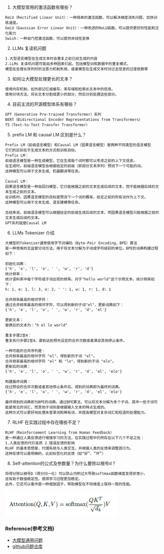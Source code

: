 1. 大模型常用的激活函数有哪些？

```text
ReLU（Rectified Linear Unit）：一种简单的激活函数，可以解决梯度消失问题，加快训练速度。
GeLU（Gaussian Error Linear Unit）：一种改进的ReLU函数，可以提供更好的性能和泛化能力
Swish：一种自门控激活函数，可以提供非线性变换
```

2. LLMs 复读机问题

```text
1.大型语言模型在生成文本时会重复之前已经生成的内容
2.LLMs 复读机问题可能由多种因素引起，包括模型训练数据中的重复模式、
模型在处理长序列时的注意力机制失效、或者模型在生成文本时对过去信息的过度依赖等
```

3. 如何让大模型处理更长的文本？

```text
使用内存机制，如外部记忆或缓存，来存储和检索长文本中的信息。
使用分块方法，将长文本分割成更小的部分，然后分别处理这些部分。
```

4. 目前主流的开源模型体系有哪些？

```text
GPT（Generative Pre-trained Transformer）系列
BERT（Bidirectional Encoder Representations from Transformers）
T5（Text-to-Text Transfer Transformer）
```

5. prefix LM 和 causal LM 区别是什么？

```text
Prefix LM（前缀语言模型）和Causal LM（因果语言模型）是两种不同类型的语言模型
它们的区别在于生成文本的方式和训练目标。
Prefix LM：
前缀语言模型是一种生成模型，它在生成每个词时都可以考虑之前的上下文信息。
在生成时，前缀语言模型会根据给定的前缀（即部分文本序列）预测下一个可能的词。
这种模型可以用于文本生成、机器翻译等任务。

Causal LM：
因果语言模型是一种自回归模型，它只能根据之前的文本生成后续的文本，而不能根据后续的文本生成之前的文本。
在训练时，因果语言模型的目标是预测下一个词的概率，给定之前的所有词作为上下文。
这种模型可以用于文本生成、语言建模等任务。

总结来说，前缀语言模型可以根据给定的前缀生成后续的文本，而因果语言模型只能根据之前的文本生成后续的文本。
GPT系列就是Causal LM
```

6. LLMs Tokenizer 介绍

```text
大模型的Tokenizer通常使用字节对编码（Byte-Pair Encoding，BPE）算法
是一种常用的无监督分词方法，用于将文本分解为子词或字符级别的单位。BPE的词典构建过程如下：

初始化词典：
{'h', 'e', 'l', 'o', ' ', 'w', 'r', 'd'}
统计频率：
统计语料库中每个字符或子词出现的频率。对于"hello world"这个示例文本，统计频率如下：
h: 1, e: 1, l: 3, o: 2, ' ': 1, w: 1, r: 1, d: 1

合并频率最高的相邻字符：
通过合并频率最高的相邻字符，可以得到新的子词"el"，更新词典如下：
{'h', 'e', 'l', 'o', ' ', 'w', 'r', 'd', 'el'}

更新文本：
替换后的文本为："h el lo world"

重复步骤2至4：
重复执行步骤2至4，直到达到预先设定的合并次数或者满足其他停止条件。

一种可能的合并序列是：
合并频率最高的相邻字符 "el"，得到新的子词 "el"。
合并频率最高的相邻字符 "el" 和 "lo"，得到新的子词 "elo"。
更新后的词典：
{'h', 'e', 'l', 'o', ' ', 'w', 'r', 'd', 'el', 'elo'}

构建最终词典：
经过预设的合并次数或者其他停止条件后，得到的词典即为最终的词典。
{'h', 'e', 'l', 'o', ' ', 'w', 'r', 'd', 'el', 'elo'}

最终得到的词典即为BPE的词典。通过BPE算法，可以将文本分解为多个子词，其中一些子词可能是常见的词汇，而其他子词则是根据输入文本的特点生成的。
这种方式可以更好地处理未登录词和稀有词，并提高模型对复杂词汇和短语的处理能力。
```

7. RLHF 在实践过程中存在哪些不足？

```text
RLHF（Reinforcement Learning from Human Feedback）
是一种通过人类反馈进行增强学习的方法，在实践过程中仍然存在以下几个不足之处：
1.人类反馈的代价高昂 2.错误反馈的影响
RLHF 的基本思想是，代理系统与人类交互，并根据人类的反馈来调整其行为。
这种反馈可以是明确的，比如标签化的反馈（如“好”、“坏”）
```

8. Self-attention的公式及参数量？为什么要除以根号d？

```text
将得分除以根号D（得分归一化）可以防止内积过大导致softmax函数梯度变得非常小，
这有助于数值稳定性，使得学习过程更加稳定。
此外，它还可以看作是一种缩放因子，帮助模型在不同维度上保持一致的性能。
```

![img.png](..%2Fusing_files%2Fimg%2Fllms%2Fimg.png)

### Reference(参考文档)

* [大模型通用问题](https://zhuanlan.zhihu.com/p/683078370)
* [github问题仓库](https://github.com/aceliuchanghong/others_interview_notes)
